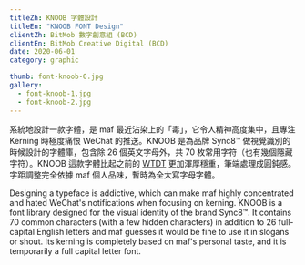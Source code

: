 ```yaml
---
titleZh: KNOOB 字體設計
titleEn: "KNOOB FONT Design"
clientZh: BitMob 數字創意組 (BCD)
clientEn: BitMob Creative Digital (BCD)
date: 2020-06-01
category: graphic

thumb: font-knoob-0.jpg
gallery:
  - font-knoob-1.jpg
  - font-knoob-2.jpg
---
```


系統地設計一款字體，是 maf 最近沾染上的「毒」，它令人精神高度集中，且專注 Kerning 時極度痛恨 WeChat 的推送。KNOOB 是為品牌 Sync8™ 做視覺識別的時候設計的字體庫，包含除 26 個英文字母外，共 70 枚常用字符（也有幾個隱藏字符）。KNOOB 這款字體比起之前的 [WTDT](https://maf-works.com/work/wtdt-font-design) 更加渾厚穩重，筆端處理成圓鈍感。字距調整完全依據 maf 個人品味，暫時為全大寫字母字體。

<!-- lang -->

Designing a typeface is addictive, which can make maf highly concentrated and hated WeChat's notifications when focusing on kerning. KNOOB is a font library designed for the visual identity of the brand Sync8™. It contains 70 common characters (with a few hidden characters) in addition to 26 full-capital English letters and maf guesses it would be fine to use it in slogans or shout. Its kerning is completely based on maf's personal taste, and it is temporarily a full capital letter font.
